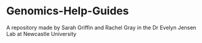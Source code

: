 # Genomics-Help-Guides
A repository made by Sarah Griffin and Rachel Gray in the Dr Evelyn Jensen Lab at Newcastle University
